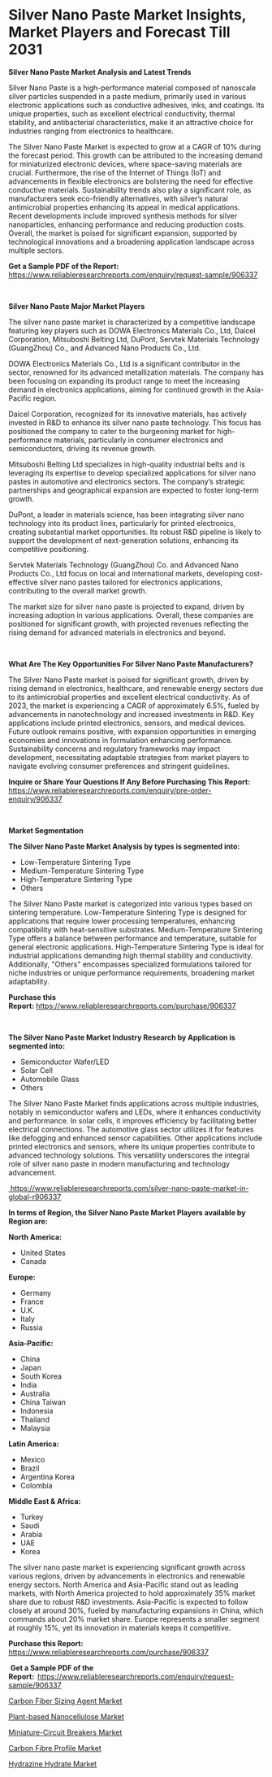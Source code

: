 <p><h1>Silver Nano Paste Market Insights, Market Players and Forecast Till 2031</h1></p><p><strong>Silver Nano Paste Market Analysis and Latest Trends</strong></p>
<p><p>Silver Nano Paste is a high-performance material composed of nanoscale silver particles suspended in a paste medium, primarily used in various electronic applications such as conductive adhesives, inks, and coatings. Its unique properties, such as excellent electrical conductivity, thermal stability, and antibacterial characteristics, make it an attractive choice for industries ranging from electronics to healthcare.</p><p>The Silver Nano Paste Market is expected to grow at a CAGR of 10% during the forecast period. This growth can be attributed to the increasing demand for miniaturized electronic devices, where space-saving materials are crucial. Furthermore, the rise of the Internet of Things (IoT) and advancements in flexible electronics are bolstering the need for effective conductive materials. Sustainability trends also play a significant role, as manufacturers seek eco-friendly alternatives, with silver’s natural antimicrobial properties enhancing its appeal in medical applications. Recent developments include improved synthesis methods for silver nanoparticles, enhancing performance and reducing production costs. Overall, the market is poised for significant expansion, supported by technological innovations and a broadening application landscape across multiple sectors.</p></p>
<p><strong>Get a Sample PDF of the Report:&nbsp;</strong> <a href="https://www.reliableresearchreports.com/enquiry/request-sample/906337">https://www.reliableresearchreports.com/enquiry/request-sample/906337</a></p>
<p>&nbsp;</p>
<p><strong>Silver Nano Paste Major Market Players</strong></p>
<p><p>The silver nano paste market is characterized by a competitive landscape featuring key players such as DOWA Electronics Materials Co., Ltd, Daicel Corporation, Mitsuboshi Belting Ltd, DuPont, Servtek Materials Technology (GuangZhou) Co., and Advanced Nano Products Co., Ltd. </p><p>DOWA Electronics Materials Co., Ltd is a significant contributor in the sector, renowned for its advanced metallization materials. The company has been focusing on expanding its product range to meet the increasing demand in electronics applications, aiming for continued growth in the Asia-Pacific region.</p><p>Daicel Corporation, recognized for its innovative materials, has actively invested in R&D to enhance its silver nano paste technology. This focus has positioned the company to cater to the burgeoning market for high-performance materials, particularly in consumer electronics and semiconductors, driving its revenue growth.</p><p>Mitsuboshi Belting Ltd specializes in high-quality industrial belts and is leveraging its expertise to develop specialized applications for silver nano pastes in automotive and electronics sectors. The company’s strategic partnerships and geographical expansion are expected to foster long-term growth.</p><p>DuPont, a leader in materials science, has been integrating silver nano technology into its product lines, particularly for printed electronics, creating substantial market opportunities. Its robust R&D pipeline is likely to support the development of next-generation solutions, enhancing its competitive positioning.</p><p>Servtek Materials Technology (GuangZhou) Co. and Advanced Nano Products Co., Ltd focus on local and international markets, developing cost-effective silver nano pastes tailored for electronics applications, contributing to the overall market growth.</p><p>The market size for silver nano paste is projected to expand, driven by increasing adoption in various applications. Overall, these companies are positioned for significant growth, with projected revenues reflecting the rising demand for advanced materials in electronics and beyond.</p></p>
<p>&nbsp;</p>
<p><strong>What Are The Key Opportunities For Silver Nano Paste Manufacturers?</strong></p>
<p><p>The Silver Nano Paste market is poised for significant growth, driven by rising demand in electronics, healthcare, and renewable energy sectors due to its antimicrobial properties and excellent electrical conductivity. As of 2023, the market is experiencing a CAGR of approximately 6.5%, fueled by advancements in nanotechnology and increased investments in R&D. Key applications include printed electronics, sensors, and medical devices. Future outlook remains positive, with expansion opportunities in emerging economies and innovations in formulation enhancing performance. Sustainability concerns and regulatory frameworks may impact development, necessitating adaptable strategies from market players to navigate evolving consumer preferences and stringent guidelines.</p></p>
<p><strong>Inquire or Share Your Questions If Any Before Purchasing This Report:</strong> <a href="https://www.reliableresearchreports.com/enquiry/pre-order-enquiry/906337">https://www.reliableresearchreports.com/enquiry/pre-order-enquiry/906337</a></p>
<p>&nbsp;</p>
<p><strong>Market Segmentation</strong></p>
<p><strong>The Silver Nano Paste Market Analysis by types is segmented into:</strong></p>
<p><ul><li>Low-Temperature Sintering Type</li><li>Medium-Temperature Sintering Type</li><li>High-Temperature Sintering Type</li><li>Others</li></ul></p>
<p><p>The Silver Nano Paste market is categorized into various types based on sintering temperature. Low-Temperature Sintering Type is designed for applications that require lower processing temperatures, enhancing compatibility with heat-sensitive substrates. Medium-Temperature Sintering Type offers a balance between performance and temperature, suitable for general electronic applications. High-Temperature Sintering Type is ideal for industrial applications demanding high thermal stability and conductivity. Additionally, "Others" encompasses specialized formulations tailored for niche industries or unique performance requirements, broadening market adaptability.</p></p>
<p><strong>Purchase this Report:&nbsp;</strong><a href="https://www.reliableresearchreports.com/purchase/906337">https://www.reliableresearchreports.com/purchase/906337</a></p>
<p>&nbsp;</p>
<p><strong>The Silver Nano Paste Market Industry Research by Application is segmented into:</strong></p>
<p><ul><li>Semiconductor Wafer/LED</li><li>Solar Cell</li><li>Automobile Glass</li><li>Others</li></ul></p>
<p><p>The Silver Nano Paste Market finds applications across multiple industries, notably in semiconductor wafers and LEDs, where it enhances conductivity and performance. In solar cells, it improves efficiency by facilitating better electrical connections. The automotive glass sector utilizes it for features like defogging and enhanced sensor capabilities. Other applications include printed electronics and sensors, where its unique properties contribute to advanced technology solutions. This versatility underscores the integral role of silver nano paste in modern manufacturing and technology advancement.</p></p>
<p><a href="https://www.reliableresearchreports.com/silver-nano-paste-market-in-global-r906337">&nbsp;https://www.reliableresearchreports.com/silver-nano-paste-market-in-global-r906337</a></p>
<p><strong>In terms of Region, the Silver Nano Paste Market Players available by Region are:</strong></p>
<p>
    <p> <strong> North America: </strong>
        <ul>
            <li>United States</li>
            <li>Canada</li>
        </ul>
        </p> 
    <p> <strong> Europe: </strong>
        <ul>
            <li>Germany</li>
            <li>France</li>
            <li>U.K.</li>
            <li>Italy</li>
            <li>Russia</li>
        </ul>
        </p> 
    <p> <strong> Asia-Pacific: </strong>
        <ul>
            <li>China</li>
            <li>Japan</li>
            <li>South Korea</li>
            <li>India</li>
            <li>Australia</li>
            <li>China Taiwan</li>
            <li>Indonesia</li>
            <li>Thailand</li>
            <li>Malaysia</li>
        </ul>
        </p> 
    <p> <strong> Latin America: </strong>
        <ul>
            <li>Mexico</li>
            <li>Brazil</li>
            <li>Argentina Korea</li>
            <li>Colombia</li>
        </ul>
        </p> 
    <p> <strong> Middle East & Africa: </strong>
        <ul>
            <li>Turkey</li>
            <li>Saudi</li>
            <li>Arabia</li>
            <li>UAE</li>
            <li>Korea</li>
        </ul>
    </p>
    </p>
<p><p>The silver nano paste market is experiencing significant growth across various regions, driven by advancements in electronics and renewable energy sectors. North America and Asia-Pacific stand out as leading markets, with North America projected to hold approximately 35% market share due to robust R&D investments. Asia-Pacific is expected to follow closely at around 30%, fueled by manufacturing expansions in China, which commands about 20% market share. Europe represents a smaller segment at roughly 15%, yet its innovation in materials keeps it competitive.</p></p>
<p><strong>Purchase this Report: </strong><a href="https://www.reliableresearchreports.com/purchase/906337">https://www.reliableresearchreports.com/purchase/906337</a></p>
<p>&nbsp;<strong>Get a Sample PDF of the Report:&nbsp;&nbsp;</strong><a href="https://www.reliableresearchreports.com/enquiry/request-sample/906337">https://www.reliableresearchreports.com/enquiry/request-sample/906337</a></p>
<p><strong></strong></p>
<p><p><a href="https://medium.com/@nguyenthithuyduong355/the-global-carbon-fiber-sizing-agent-market-identifies-drivers-restraints-opportunities-and-2f4f8f1e1519">Carbon Fiber Sizing Agent Market</a></p><p><a href="https://github.com/BellAuer/Market-Research-Report-List-1/blob/main/plant-based-nanocellulose-market.md">Plant-based Nanocellulose Market</a></p><p><a href="https://github.com/SamiaChowdhury801/Market-Research-Report-List-1/blob/main/miniature-circuit-breakers-market.md">Miniature-Circuit Breakers Market</a></p><p><a href="https://medium.com/@nguyenthithuyduong355/the-growth-of-the-carbon-fibre-profile-market-has-been-significant-driven-by-various-critical-6abd57152eca">Carbon Fibre Profile Market</a></p><p><a href="https://issuu.com/reportprime-2/docs/hydrazine-hydrate-market-size-2030._a55e2428139505">Hydrazine Hydrate Market</a></p></p>
